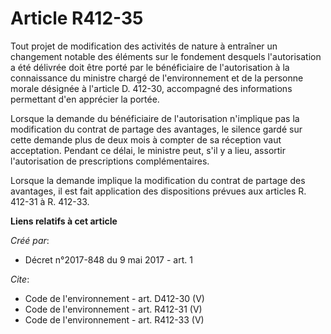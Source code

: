 # Article R412-35

Tout projet de modification des activités de nature à entraîner un changement notable des éléments sur le fondement desquels
l'autorisation a été délivrée doit être porté par le bénéficiaire de l'autorisation à la connaissance du ministre chargé de
l'environnement et de la personne morale désignée à l'article D. 412-30, accompagné des informations permettant d'en
apprécier la portée. 

Lorsque la demande du bénéficiaire de l'autorisation n'implique pas la modification du contrat de partage des avantages, le
silence gardé sur cette demande plus de deux mois à compter de sa réception vaut acceptation. Pendant ce délai, le ministre
peut, s'il y a lieu, assortir l'autorisation de prescriptions complémentaires. 

Lorsque la demande implique la modification du contrat de partage des avantages, il est fait application des dispositions
prévues aux articles R. 412-31 à R. 412-33.

**Liens relatifs à cet article**

_Créé par_:

  - Décret n°2017-848 du 9 mai 2017 - art. 1

_Cite_:

  - Code de l'environnement - art. D412-30 (V)
  - Code de l'environnement - art. R412-31 (V)
  - Code de l'environnement - art. R412-33 (V)
